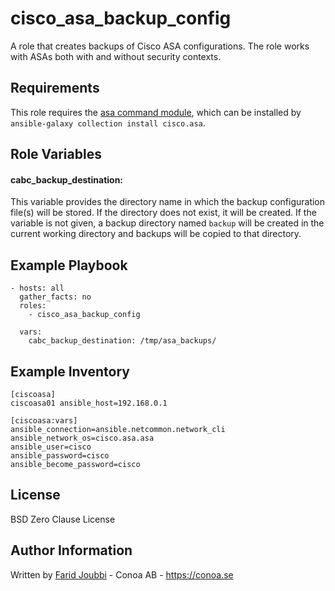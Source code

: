 cisco_asa_backup_config
=======================

A role that creates backups of Cisco ASA configurations.
The role works with ASAs both with and without security contexts.

Requirements
------------

This role requires the [asa command module](https://docs.ansible.com/ansible/latest/collections/cisco/asa/asa_command_module.html), which can be installed by `ansible-galaxy collection install cisco.asa`.

Role Variables
--------------

#### cabc_backup_destination:
This variable provides the directory name in which the backup configuration file(s) will be stored. If the directory does not exist, it will be created.
If the variable is not given, a backup directory named `backup` will be created in the current working directory and backups will be copied to that directory.

Example Playbook
----------------

```
- hosts: all
  gather_facts: no
  roles:
    - cisco_asa_backup_config

  vars:
    cabc_backup_destination: /tmp/asa_backups/
```

Example Inventory
-----------------

```
[ciscoasa]
ciscoasa01 ansible_host=192.168.0.1

[ciscoasa:vars]
ansible_connection=ansible.netcommon.network_cli
ansible_network_os=cisco.asa.asa
ansible_user=cisco
ansible_password=cisco
ansible_become_password=cisco
```

License
-------

BSD Zero Clause License

Author Information
------------------

Written by [Farid Joubbi](https://github.com/faridjoubbi) - Conoa AB - https://conoa.se
